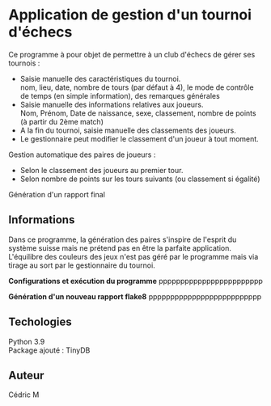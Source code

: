 # Application de gestion d'un tournoi d'échecs

Ce programme à pour objet de permettre à un club d'échecs de gérer ses tournois :
- Saisie manuelle des caractéristiques du tournoi.   
  nom, lieu, date, nombre de tours (par défaut à 4), le mode de contrôle de temps (en simple information),
  des remarques générales
- Saisie manuelle des informations relatives aux joueurs.  
  Nom, Prénom, Date de naissance, sexe, classement, nombre de points (à partir du 2ème match)
- A la fin du tournoi, saisie manuelle des classements des joueurs.
- Le gestionnaire peut modifier le classement d'un joueur à tout moment.

Gestion automatique des paires de joueurs :
- Selon le classement des joueurs au premier tour.
- Selon nombre de points sur les tours suivants (ou classement si égalité)

Génération d'un rapport final


## Informations
Dans ce programme, la génération des paires s'inspire de l'esprit du système suisse
mais ne prétend pas en être la parfaite application.  
L'équilibre des couleurs des jeux n'est pas géré par le programme mais via tirage au sort
par le gestionnaire du tournoi.

**Configurations et exécution du programme**
pppppppppppppppppppppppp

**Génération d'un nouveau rapport flake8**
pppppppppppppppppppppppppp

## Techologies
Python 3.9  
Package ajouté : TinyDB

## Auteur
Cédric M
